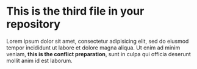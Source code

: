 # This is the third file in your repository

Lorem ipsum dolor sit amet, consectetur adipisicing elit, sed do eiusmod tempor incididunt ut labore et dolore magna aliqua. Ut enim ad minim veniam, __this is the conflict preparation__, sunt in culpa qui officia deserunt mollit anim id est laborum.